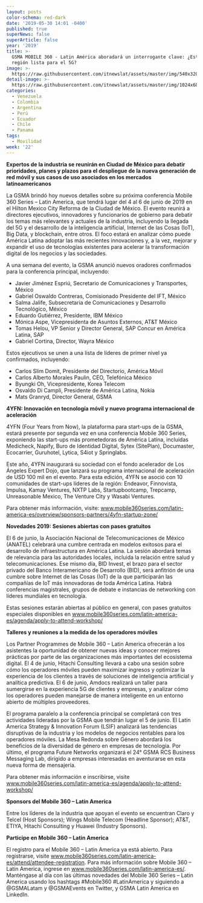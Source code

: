 ```yaml
---
layout: posts
color-schema: red-dark
date: '2019-05-30 14:01 -0400'
published: true
superNews: false
superArticle: false
year: '2019'
title: >-
  GSMA MOBILE 360 - Latin América aboradará un interrogante clave: ¿Está la
  región lista para el 5G?
image: >-
  https://raw.githubusercontent.com/itnewslat/assets/master/img/540x320/gsma-360-p.jpg
detail-image: >-
  https://raw.githubusercontent.com/itnewslat/assets/master/img/1024x680/gsma-360-g.jpg
categories:
  - Venezuela
  - Colombia
  - Argentina
  - Perú
  - Ecuador
  - Chile
  - Panama
tags:
  - Movilidad
week: '22'
---
```

**Expertos de la industria se reunirán en Ciudad de México para debatir prioridades, planes y plazos para el despliegue de la nueva generación de red móvil y sus casos de uso asociados en los mercados latinoamericanos** 

La GSMA brindó hoy nuevos detalles sobre su próxima conferencia Mobile 360 Series – Latin America, que tendrá lugar del 4 al 6 de junio de 2019 en el Hilton Mexico City Reforma de la Ciudad de México. El evento reunirá a directores ejecutivos, innovadores y funcionarios de gobierno para debatir los temas más relevantes y actuales de la industria, incluyendo la llegada del 5G y el desarrollo de la inteligencia artificial, Internet de las Cosas (IoT), Big Data, y blockchain, entre otros. El foco estará en analizar cómo puede América Latina adoptar las más recientes innovaciones y, a la vez, mejorar y expandir el uso de tecnologías existentes para acelerar la transformación digital de los negocios y las sociedades. 

A una semana del evento, la GSMA anunció nuevos oradores confirmados para la conferencia principal, incluyendo: 

- Javier Jiménez Espriú, Secretario de Comunicaciones y Transportes, México
- Gabriel Oswaldo Contreras, Comisionado Presidente del IFT, México
- Salma Jalife, Subsecretaria de Comunicaciones y Desarrollo Tecnológico, México
- Eduardo Gutiérrez, Presidente, IBM México
- Mónica Aspe, Vicepresidenta de Asuntos Externos, AT&T México 
- Tomas Helou, VP Senior y Director General, SAP Concur en América Latina, SAP
- Gabriel Cortina, Director, Wayra México

Estos ejecutivos se unen a una lista de líderes de primer nivel ya confirmados, incluyendo:

- Carlos Slim Domit, Presidente del Directorio, América Móvil
- Carlos Alberto Morales Paulin, CEO, Telefónica México
- Byungki Oh, Vicepresidente, Korea Telecom
- Osvaldo Di Campli, Presidente de América Latina, Nokia
- Mats Granryd, Director General, GSMA

**4YFN: Innovación en tecnología móvil y nuevo programa internacional de aceleración**

4YFN (Four Years from Now), la plataforma para start-ups de la GSMA, estará presente por segunda vez en una conferencia Mobile 360 Series, exponiendo las start-ups más prometedoras de América Latina, incluidas Medicheck, Napify, Buro de Identidad Digital, Sytex (SitePlan), Documaster, Ecocarrier, Guruhotel, Lytica, S4iot y Springlabs. 

Este año, 4YFN inaugurará su sociedad con el fondo acelerador de Los Ángeles Expert Dojo, que lanzará su programa internacional de aceleración de USD 100 mil en el evento. Para esta edición, 4YFN se asoció con 10 comunidades de start-ups líderes de la región: Endeavor, Finnovista, Impulsa, Kamay Ventures, NXTP Labs, Startupbootcamp, Trepcamp, Unreasonable Mexico, The Venture City y Wasabi Ventures.

Para obtener más información, visite: www.mobile360series.com/latin-america-es/overview/sponsors-partners/4yfn-startup-zone/

**Novedades 2019: Sesiones abiertas con pases gratuitos**

El 6 de junio, la Asociación Nacional de Telecomunicaciones de México (ANATEL) celebrará una cumbre centrada en modelos exitosos para el desarrollo de infraestructura en América Latina. La sesión abordará temas de relevancia para las autoridades locales, incluida la relación entre salud y telecomunicaciones. Ese mismo día, BID Invest, el brazo para el sector privado del Banco Interamericano de Desarrollo (BID), será anfitrión de una cumbre sobre Internet de las Cosas (IoT) de la que participarán las compañías de IoT más innovadoras de toda América Latina. Habrá conferencias magistrales, grupos de debate e instancias de networking con líderes mundiales en tecnología. 

Estas sesiones estarán abiertas al público en general, con pases gratuitos especiales disponibles en www.mobile360series.com/latin-america-es/agenda/apply-to-attend-workshop/

**Talleres y reuniones a la medida de los operadores móviles**

Los Partner Programmes de Mobile 360 – Latin America ofrecerán a los asistentes la oportunidad de obtener nuevas ideas y conocer mejores prácticas por parte de las organizaciones más importantes del ecosistema digital. El 4 de junio, Hitachi Consulting llevará a cabo una sesión sobre cómo los operadores móviles pueden maximizar ingresos y optimizar la experiencia de los clientes a través de soluciones de inteligencia artificial y analítica predictiva. El 6 de junio, Amdocs realizará un taller para sumergirse en la  experiencia 5G de clientes y empresas, y analizar cómo los operadores pueden manejarse de manera inteligente en un entorno abierto de múltiples proveedores. 

El programa paralelo a la conferencia principal se completará con tres actividades lideradas por la GSMA que tendrán lugar el 5 de junio. El Latin America Strategy & Innovation Forum (LSIF) analizará las tendencias disruptivas de la industria y los modelos de negocios rentables para los operadores móviles. La Mesa Redonda sobre Género abordará los beneficios de la diversidad de género en empresas de tecnología. Por último, el programa Future Networks organizará el 24° GSMA RCS Business Messaging Lab, dirigido a empresas interesadas en aventurarse en esta nueva forma de mensajería. 

Para obtener más información e inscribirse, visite www.mobile360series.com/latin-america-es/agenda/apply-to-attend-workshop/

**Sponsors del Mobile 360 – Latin America**

Entre los líderes de la industria que apoyan el evento se encuentran Claro y Telcel (Host Sponsors); Wings Mobile Telecom (Headline Sponsor); AT&T, ETIYA, Hitachi Consulting y Huawei (Industry Sponsors).

**Participe en Mobile 360 – Latin America**

El registro para el Mobile 360 – Latin America ya está abierto. Para registrarse, visite www.mobile360series.com/latin-america-es/attend/attendee-registration. Para más información sobre Mobile 360 – Latin America, ingrese en www.mobile360series.com/latin-america-es/. Manténgase al día con las últimas novedades del Mobile 360 Series – Latin America usando los hashtags #Mobile360 #LatinAmerica y siguiendo a @GSMALatam y @GSMAEvents en Twitter, y GSMA Latin America en LinkedIn. 
